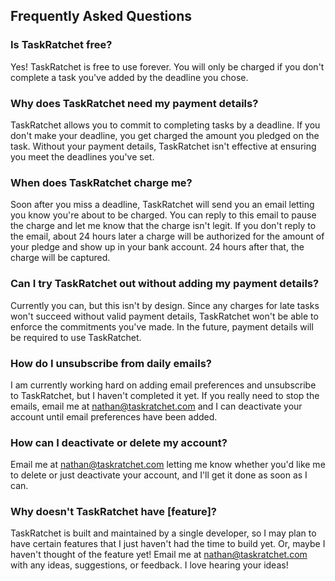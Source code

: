 ## Frequently Asked Questions

### Is TaskRatchet free?

Yes! TaskRatchet is free to use forever. You will only be charged if you don't complete a task you've added by the
deadline you chose.

### Why does TaskRatchet need my payment details?

TaskRatchet allows you to commit to completing tasks by a deadline. If you don't make your deadline, you get charged
the amount you pledged on the task. Without your payment details, TaskRatchet isn't effective at ensuring you meet
the deadlines you've set.

### When does TaskRatchet charge me?

Soon after you miss a deadline, TaskRatchet will send you an email letting you know you're about to be charged. You can
reply to this email to pause the charge and let me know that the charge isn't legit. If you don't reply to the email,
about 24 hours later a charge will be authorized for the amount of your pledge and show up in your bank account. 24 
hours after that, the charge will be captured. 

### Can I try TaskRatchet out without adding my payment details?

Currently you can, but this isn't by design. Since any charges for late tasks won't succeed without valid payment
details, TaskRatchet won't be able to enforce the commitments you've made. In the future, payment details will be
required to use TaskRatchet.

### How do I unsubscribe from daily emails?

I am currently working hard on adding email preferences and unsubscribe to TaskRatchet, but I haven't completed it yet.
If you really need to stop the emails, email me at nathan@taskratchet.com and I can deactivate your account until email
preferences have been added.

### How can I deactivate or delete my account?

Email me at nathan@taskratchet.com letting me know whether you'd like me to delete or just deactivate your account, and
I'll get it done as soon as I can.

### Why doesn't TaskRatchet have \[feature\]?

TaskRatchet is built and maintained by a single developer, so I may plan to have certain features that I just haven't
had the time to build yet. Or, maybe I haven't thought of the feature yet! Email me at nathan@taskratchet.com with any
ideas, suggestions, or feedback. I love hearing your ideas!